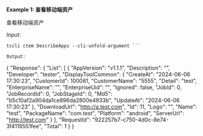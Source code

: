 **Example 1: 查看移动端资产**

查看移动端资产

Input: 

```
tccli ctem DescribeApps --cli-unfold-argument ```

Output: 
```
{
    "Response": {
        "List": [
            {
                "AppVersion": "v1.1.1",
                "Description": "",
                "Developer": "tester",
                "DisplayToolCommon": {
                    "CreateAt": "2024-06-06 17:30:23",
                    "CustomerId": 100081,
                    "CustomerName": "5555",
                    "Detail": "test",
                    "EnterpriseName": "",
                    "EnterpriseUid": "",
                    "Ignored": false,
                    "JobId": 0,
                    "JobRecordId": 0,
                    "JobStageId": 0,
                    "Md5": "b5c10af2a904da1ce896da2800e4933b",
                    "UpdateAt": "2024-06-06 17:30:23"
                },
                "DownloadUrl": "http://a.test.com",
                "Id": 11,
                "Logo": "",
                "Name": "test",
                "PackageName": "com.test",
                "Platform": "android",
                "ServerUrl": "http://test.com"
            }
        ],
        "RequestId": "922257b7-c750-4d0c-8e74-3f4119551fee",
        "Total": 1
    }
}
```

